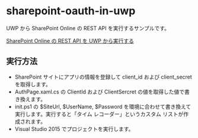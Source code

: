 ﻿# sharepoint-oauth-in-uwp

UWP から SharePoint Online の REST API を実行するサンプルです。

[SharePoint Online の REST API を UWP から実行する](http://blog.karamem0.jp/entry/2016/06/05/000000)

## 実行方法

* SharePoint サイトにアプリの情報を登録して client_id および client_secret を取得します。
* AuthPage.xaml.cs の ClientId および ClientSercret の値を取得した値で書き換えます。
* init.ps1 の $SiteUrl, $UserName, $Password を環境に合わせて書き換えて実行します。実行すると「タイム レコーダー」というカスタム リストが作成されます。
* Visual Studio 2015 でプロジェクトを実行します。
